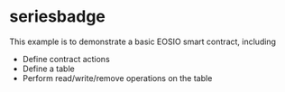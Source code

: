 # seriesbadge

This example is to demonstrate a basic EOSIO smart contract, including

- Define contract actions
- Define a table
- Perform read/write/remove operations on the table
